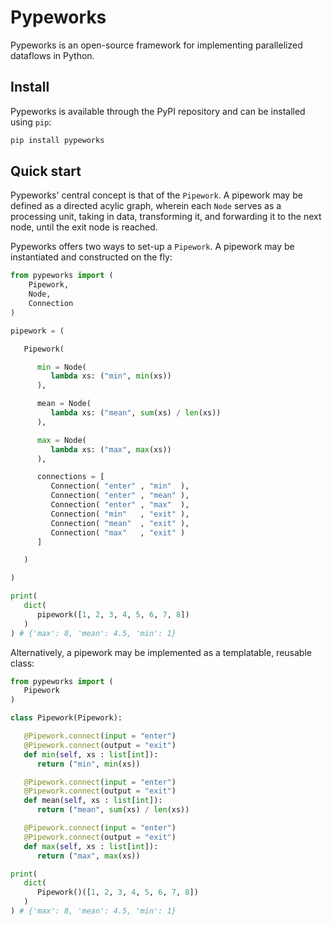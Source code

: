 # Pypeworks

Pypeworks is an open-source framework for implementing parallelized dataflows in Python. 


## Install

Pypeworks is available through the PyPI repository and can be installed using `pip`:

```bash
pip install pypeworks
```

## Quick start

Pypeworks' central concept is that of the `Pipework`. A pipework may be defined as a directed
acylic graph, wherein each `Node` serves as a processing unit, taking in data, transforming it, and 
forwarding it to the next node, until the exit node is reached.

Pypeworks offers two ways to set-up a `Pipework`. A pipework may be instantiated and constructed on
the fly:

```python
from pypeworks import (
    Pipework, 
    Node,
    Connection
)

pipework = (

   Pipework(

      min = Node(
         lambda xs: ("min", min(xs))
      ),

      mean = Node(
         lambda xs: ("mean", sum(xs) / len(xs))
      ),

      max = Node(
         lambda xs: ("max", max(xs))
      ),

      connections = [
         Connection( "enter" , "min"  ),
         Connection( "enter" , "mean" ),
         Connection( "enter" , "max"  ),
         Connection( "min"   , "exit" ),
         Connection( "mean"  , "exit" ),
         Connection( "max"   , "exit" )
      ]

   )

)

print(
   dict(
      pipework([1, 2, 3, 4, 5, 6, 7, 8])
   )
) # {'max': 8, 'mean': 4.5, 'min': 1}
```

Alternatively, a pipework may be implemented as a templatable, reusable class:

```python
from pypeworks import (
   Pipework
)

class Pipework(Pipework):

   @Pipework.connect(input = "enter")
   @Pipework.connect(output = "exit")
   def min(self, xs : list[int]):
      return ("min", min(xs))

   @Pipework.connect(input = "enter")
   @Pipework.connect(output = "exit")
   def mean(self, xs : list[int]):
      return ("mean", sum(xs) / len(xs))

   @Pipework.connect(input = "enter")
   @Pipework.connect(output = "exit")
   def max(self, xs : list[int]):
      return ("max", max(xs))

print(
   dict(
      Pipework()([1, 2, 3, 4, 5, 6, 7, 8])
   )
) # {'max': 8, 'mean': 4.5, 'min': 1}
```

